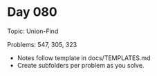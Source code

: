 # Day 080

Topic: Union-Find

Problems: 547, 305, 323

- Notes follow template in docs/TEMPLATES.md
- Create subfolders per problem as you solve.